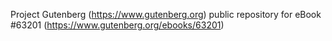 Project Gutenberg (https://www.gutenberg.org) public repository for
eBook #63201 (https://www.gutenberg.org/ebooks/63201)
